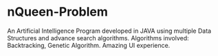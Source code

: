 # nQueen-Problem
An Artificial Intelligence Program developed in JAVA using multiple Data Structures and advance search algorithms.
Algorithms involved:
Backtracking, Genetic Algorithm.
Amazing UI experience.

